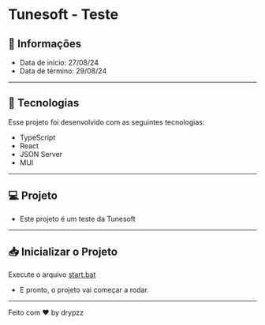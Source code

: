 # Tunesoft - Teste

## 📰 Informações

- Data de início: 27/08/24
- Data de término: 29/08/24

---

## 🚀 Tecnologias

Esse projeto foi desenvolvido com as seguintes tecnologias:

- TypeScript
- React
- JSON Server
- MUI

---

## 💻 Projeto

- Este projeto é um teste da Tunesoft

---

## 📥 Inicializar o Projeto

Execute o arquivo
<a href="https://github.com/drypzz/tunesoft-test/blob/master/start.bat">
  start.bat
</a>
<br />
- E pronto, o projeto vai começar a rodar.
---

Feito com ♥ by drypzz
